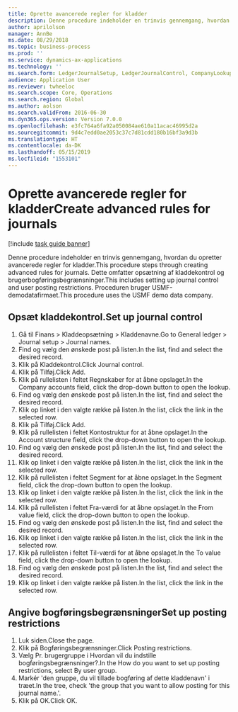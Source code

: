 ```yaml
---
title: Oprette avancerede regler for kladder
description: Denne procedure indeholder en trinvis gennemgang, hvordan du opretter avancerede regler for kladder.
author: aprilolson
manager: AnnBe
ms.date: 08/29/2018
ms.topic: business-process
ms.prod: ''
ms.service: dynamics-ax-applications
ms.technology: ''
ms.search.form: LedgerJournalSetup, LedgerJournalControl, CompanyLookup, LedgerJournalPostControl
audience: Application User
ms.reviewer: twheeloc
ms.search.scope: Core, Operations
ms.search.region: Global
ms.author: aolson
ms.search.validFrom: 2016-06-30
ms.dyn365.ops.version: Version 7.0.0
ms.openlocfilehash: e3fc764a6fa92a050084ae610a11acac46995d2a
ms.sourcegitcommit: 9d4c7edd0ae2053c37c7d81cdd180b16bf3a9d3b
ms.translationtype: HT
ms.contentlocale: da-DK
ms.lasthandoff: 05/15/2019
ms.locfileid: "1553101"
---
```

# <a name="create-advanced-rules-for-journals"></a><span data-ttu-id="fdeb4-103">Oprette avancerede regler for kladder</span><span class="sxs-lookup"><span data-stu-id="fdeb4-103">Create advanced rules for journals</span></span>

[!include [task guide banner](../../includes/task-guide-banner.md)]

<span data-ttu-id="fdeb4-104">Denne procedure indeholder en trinvis gennemgang, hvordan du opretter avancerede regler for kladder.</span><span class="sxs-lookup"><span data-stu-id="fdeb4-104">This procedure steps through creating advanced rules for journals.</span></span> <span data-ttu-id="fdeb4-105">Dette omfatter opsætning af kladdekontrol og brugerbogføringsbegrænsninger.</span><span class="sxs-lookup"><span data-stu-id="fdeb4-105">This includes setting up journal control and user posting restrictions.</span></span> <span data-ttu-id="fdeb4-106">Proceduren bruger USMF-demodatafirmaet.</span><span class="sxs-lookup"><span data-stu-id="fdeb4-106">This procedure uses the USMF demo data company.</span></span>


## <a name="set-up-journal-control"></a><span data-ttu-id="fdeb4-107">Opsæt kladdekontrol.</span><span class="sxs-lookup"><span data-stu-id="fdeb4-107">Set up journal control</span></span>
1. <span data-ttu-id="fdeb4-108">Gå til Finans > Kladdeopsætning > Kladdenavne.</span><span class="sxs-lookup"><span data-stu-id="fdeb4-108">Go to General ledger > Journal setup > Journal names.</span></span>
2. <span data-ttu-id="fdeb4-109">Find og vælg den ønskede post på listen.</span><span class="sxs-lookup"><span data-stu-id="fdeb4-109">In the list, find and select the desired record.</span></span>
3. <span data-ttu-id="fdeb4-110">Klik på Kladdekontrol.</span><span class="sxs-lookup"><span data-stu-id="fdeb4-110">Click Journal control.</span></span>
4. <span data-ttu-id="fdeb4-111">Klik på Tilføj.</span><span class="sxs-lookup"><span data-stu-id="fdeb4-111">Click Add.</span></span>
5. <span data-ttu-id="fdeb4-112">Klik på rullelisten i feltet Regnskaber for at åbne opslaget.</span><span class="sxs-lookup"><span data-stu-id="fdeb4-112">In the Company accounts field, click the drop-down button to open the lookup.</span></span>
6. <span data-ttu-id="fdeb4-113">Find og vælg den ønskede post på listen.</span><span class="sxs-lookup"><span data-stu-id="fdeb4-113">In the list, find and select the desired record.</span></span>
7. <span data-ttu-id="fdeb4-114">Klik op linket i den valgte række på listen.</span><span class="sxs-lookup"><span data-stu-id="fdeb4-114">In the list, click the link in the selected row.</span></span>
8. <span data-ttu-id="fdeb4-115">Klik på Tilføj.</span><span class="sxs-lookup"><span data-stu-id="fdeb4-115">Click Add.</span></span>
9. <span data-ttu-id="fdeb4-116">Klik på rullelisten i feltet Kontostruktur for at åbne opslaget.</span><span class="sxs-lookup"><span data-stu-id="fdeb4-116">In the Account structure field, click the drop-down button to open the lookup.</span></span>
10. <span data-ttu-id="fdeb4-117">Find og vælg den ønskede post på listen.</span><span class="sxs-lookup"><span data-stu-id="fdeb4-117">In the list, find and select the desired record.</span></span>
11. <span data-ttu-id="fdeb4-118">Klik op linket i den valgte række på listen.</span><span class="sxs-lookup"><span data-stu-id="fdeb4-118">In the list, click the link in the selected row.</span></span>
12. <span data-ttu-id="fdeb4-119">Klik på rullelisten i feltet Segment for at åbne opslaget.</span><span class="sxs-lookup"><span data-stu-id="fdeb4-119">In the Segment field, click the drop-down button to open the lookup.</span></span>
13. <span data-ttu-id="fdeb4-120">Klik op linket i den valgte række på listen.</span><span class="sxs-lookup"><span data-stu-id="fdeb4-120">In the list, click the link in the selected row.</span></span>
14. <span data-ttu-id="fdeb4-121">Klik på rullelisten i feltet Fra-værdi for at åbne opslaget.</span><span class="sxs-lookup"><span data-stu-id="fdeb4-121">In the From value field, click the drop-down button to open the lookup.</span></span>
15. <span data-ttu-id="fdeb4-122">Find og vælg den ønskede post på listen.</span><span class="sxs-lookup"><span data-stu-id="fdeb4-122">In the list, find and select the desired record.</span></span>
16. <span data-ttu-id="fdeb4-123">Klik op linket i den valgte række på listen.</span><span class="sxs-lookup"><span data-stu-id="fdeb4-123">In the list, click the link in the selected row.</span></span>
17. <span data-ttu-id="fdeb4-124">Klik på rullelisten i feltet Til-værdi for at åbne opslaget.</span><span class="sxs-lookup"><span data-stu-id="fdeb4-124">In the To value field, click the drop-down button to open the lookup.</span></span>
18. <span data-ttu-id="fdeb4-125">Find og vælg den ønskede post på listen.</span><span class="sxs-lookup"><span data-stu-id="fdeb4-125">In the list, find and select the desired record.</span></span>
19. <span data-ttu-id="fdeb4-126">Klik op linket i den valgte række på listen.</span><span class="sxs-lookup"><span data-stu-id="fdeb4-126">In the list, click the link in the selected row.</span></span>

## <a name="set-up-posting-restrictions"></a><span data-ttu-id="fdeb4-127">Angive bogføringsbegrænsninger</span><span class="sxs-lookup"><span data-stu-id="fdeb4-127">Set up posting restrictions</span></span>
1. <span data-ttu-id="fdeb4-128">Luk siden.</span><span class="sxs-lookup"><span data-stu-id="fdeb4-128">Close the page.</span></span>
2. <span data-ttu-id="fdeb4-129">Klik på Bogføringsbegrænsninger.</span><span class="sxs-lookup"><span data-stu-id="fdeb4-129">Click Posting restrictions.</span></span>
3. <span data-ttu-id="fdeb4-130">Vælg Pr. brugergruppe i Hvordan vil du indstille bogføringsbegrænsninger?.</span><span class="sxs-lookup"><span data-stu-id="fdeb4-130">In the How do you want to set up posting restrictions, select By user group.</span></span>
4. <span data-ttu-id="fdeb4-131">Markér 'den gruppe, du vil tillade bogføring af dette kladdenavn' i træet.</span><span class="sxs-lookup"><span data-stu-id="fdeb4-131">In the tree, check 'the group that you want to allow posting for this journal name.'.</span></span>
5. <span data-ttu-id="fdeb4-132">Klik på OK.</span><span class="sxs-lookup"><span data-stu-id="fdeb4-132">Click OK.</span></span>

